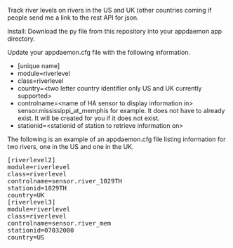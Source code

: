 Track river levels on rivers in the US and UK (other countries coming if people send me a link to the rest API for json.

Install:
  Download the py file from this repository into your appdaemon app directory.  

Update your appdaemon.cfg file with the following information.
<ul>
<li>[unique name]
<li>module=riverlevel
<li>class=riverlevel
<li>country=&LTtwo letter country identifier only US and UK currently supported&GT
<li>controlname=&LTname of HA sensor to display information in&GT sensor.mississippi_at_memphis for example.  It does not have to already exist.  It will be created for you if it does not exist.
<li>stationid=&LTstationid of station to retrieve information on&GT
</ul>
The following is an example of an appdaemon.cfg file listing information for two rivers, one in the US and one in the UK.
<pre>
[riverlevel2]
module=riverlevel
class=riverlevel
controlname=sensor.river_1029TH
stationid=1029TH
country=UK
[riverlevel3]
module=riverlevel
class=riverlevel
controlname=sensor.river_mem
stationid=07032000
country=US
</pre>

